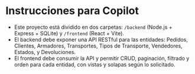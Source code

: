 <!-- Use this file to provide workspace-specific custom instructions to Copilot. For more details, visit https://code.visualstudio.com/docs/copilot/copilot-customization#_use-a-githubcopilotinstructionsmd-file -->

# Instrucciones para Copilot

- Este proyecto está dividido en dos carpetas: `/backend` (Node.js + Express + SQLite) y `/frontend` (React + Vite).
- El backend debe exponer una API RESTful para las entidades: Pedidos, Clientes, Armadores, Transportes, Tipos de Transporte, Vendedores, Estados, y Devoluciones.
- El frontend debe consumir la API y permitir CRUD, paginación, filtrado y orden para cada entidad, con vistas y solapas según lo solicitado.
